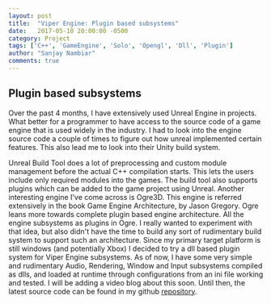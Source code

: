 ```yaml
---
layout: post
title:  "Viper Engine: Plugin based subsystems"
date:   2017-05-10 20:00:00 -0500
category: Project
tags: ['C++', 'GameEngine', 'Solo', 'Opengl', 'Dll', 'Plugin']
author: "Sanjay Nambiar"
comments: true
---
```


## Plugin based subsystems

Over the past 4 months, I have extensively used Unreal Engine in projects. What better for a programmer to have access to the
source code of a game engine that is used widely in the industry. I had to look into the engine source code
a couple of times to figure out how unreal implemented certain features. This also lead me to look into their Unity build system.

Unreal Build Tool does a lot of preprocessing and custom module management before the actual C++ compilation starts. This lets
the users include only required modules into the games. The build tool also supports plugins which can be added to the game
project using Unreal. Another interesting engine I've come across is Ogre3D. This engine is referred extensively in the book
Game Engine Architecture, by Jason Gregory. Ogre leans more towards complete plugin based engine architecture. All the engine
subsystems as plugins in Ogre. I really wanted to experiment with that idea, but also didn't have the time to build any sort of
rudimentary build system to support such an architecture. Since my primary target platform is still windows (and potentially Xbox)
I decided to try a dll based plugin system for Viper Engine subsystems. As of now, I have some very simple and rudimentary
Audio, Rendering, Window and Input subsystems compiled as dlls, and loaded at runtime through configurations from an ini file
working and tested. I will be adding a video blog about this soon. Until then, the latest source code can be found in my github
[repository](https://github.com/sanjay-nambiar/ViperEngine).